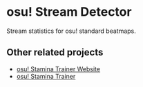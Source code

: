 # osu! Stream Detector

Stream statistics for osu! standard beatmaps.

## Other related projects

- [osu! Stamina Trainer Website](https://github.com/ojcastaneda/osu-stamina-trainer-web)
- [osu! Stamina Trainer](https://github.com/ojcastaneda/osu-stamina-trainer)